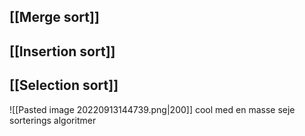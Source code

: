 ## [[Merge sort]]

## [[Insertion sort]]

## [[Selection sort]]



![[Pasted image 20220913144739.png|200]]
cool med en masse seje sorterings algoritmer 